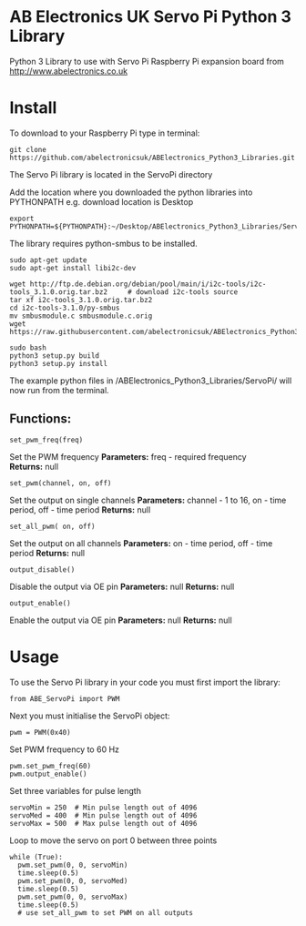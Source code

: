 AB Electronics UK Servo Pi Python 3 Library
=====

Python 3 Library to use with Servo Pi Raspberry Pi expansion board from http://www.abelectronics.co.uk

Install
====

To download to your Raspberry Pi type in terminal: 

```
git clone https://github.com/abelectronicsuk/ABElectronics_Python3_Libraries.git
```
The Servo Pi library is located in the ServoPi directory

Add the location where you downloaded the python libraries into PYTHONPATH e.g. download location is Desktop
```
export PYTHONPATH=${PYTHONPATH}:~/Desktop/ABElectronics_Python3_Libraries/ServoPi/
```

The library requires python-smbus to be installed.
```
sudo apt-get update
sudo apt-get install libi2c-dev

wget http://ftp.de.debian.org/debian/pool/main/i/i2c-tools/i2c-tools_3.1.0.orig.tar.bz2     # download i2c-tools source
tar xf i2c-tools_3.1.0.orig.tar.bz2
cd i2c-tools-3.1.0/py-smbus
mv smbusmodule.c smbusmodule.c.orig
wget https://raw.githubusercontent.com/abelectronicsuk/ABElectronics_Python3_Libraries/master/smbusmodule.c

sudo bash
python3 setup.py build
python3 setup.py install
```
The example python files in /ABElectronics_Python3_Libraries/ServoPi/ will now run from the terminal.

Functions:
----------

```
set_pwm_freq(freq) 
```
Set the PWM frequency
**Parameters:** freq - required frequency  
**Returns:** null

```
set_pwm(channel, on, off) 
```
Set the output on single channels
**Parameters:** channel - 1 to 16, on - time period, off - time period
**Returns:** null


```
set_all_pwm( on, off) 
```
Set the output on all channels
**Parameters:** on - time period, off - time period
**Returns:** null

```
output_disable()
```
Disable the output via OE pin
**Parameters:** null
**Returns:** null

```
output_enable()
```
Enable the output via OE pin
**Parameters:** null
**Returns:** null

Usage
====

To use the Servo Pi library in your code you must first import the library:
```
from ABE_ServoPi import PWM
```
Next you must initialise the ServoPi object:
```
pwm = PWM(0x40)
```
Set PWM frequency to 60 Hz
```
pwm.set_pwm_freq(60)                        
pwm.output_enable()
```
Set three variables for pulse length
```
servoMin = 250  # Min pulse length out of 4096
servoMed = 400  # Min pulse length out of 4096
servoMax = 500  # Max pulse length out of 4096
```
Loop to move the servo on port 0 between three points
```
while (True):
  pwm.set_pwm(0, 0, servoMin)
  time.sleep(0.5)
  pwm.set_pwm(0, 0, servoMed)
  time.sleep(0.5)
  pwm.set_pwm(0, 0, servoMax)
  time.sleep(0.5)
  # use set_all_pwm to set PWM on all outputs
```
